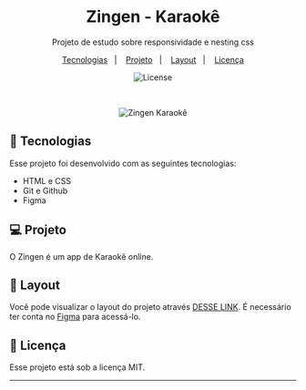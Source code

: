 <h1 align="center"> Zingen - Karaokê</h1>

<p align="center">
Projeto de estudo sobre responsividade e nesting css
</p>

<p align="center">
  <a href="#-tecnologias">Tecnologias</a>&nbsp;&nbsp;&nbsp;|&nbsp;&nbsp;&nbsp;
  <a href="#-projeto">Projeto</a>&nbsp;&nbsp;&nbsp;|&nbsp;&nbsp;&nbsp;
  <a href="#-layout">Layout</a>&nbsp;&nbsp;&nbsp;|&nbsp;&nbsp;&nbsp;
  <a href="#memo-licença">Licença</a>
</p>

<p align="center">
  <img alt="License" src="https://img.shields.io/static/v1?label=license&message=MIT&color=49AA26&labelColor=000000">
</p>

<br>

<p align="center">
  <img alt="Zingen Karaokê" src="/.github/cover.jpg width="100%">
</p>

## 🚀 Tecnologias

Esse projeto foi desenvolvido com as seguintes tecnologias:

- HTML e CSS
- Git e Github
- Figma

## 💻 Projeto

O Zingen é um app de Karaokê online. 

## 🔖 Layout

Você pode visualizar o layout do projeto através [DESSE LINK](https://www.figma.com/design/uYr4fhSM5OzrLCUyMCKbTb/LP-de-produto-(Community)?node-id=2160-1043&t=Mg2kXMaiLSblDttb-0). É necessário ter conta no [Figma](https://figma.com) para acessá-lo.

## :memo: Licença

Esse projeto está sob a licença MIT.

---
